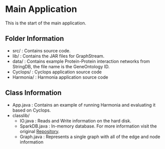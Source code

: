 # Main Application
This is the start of the main application.

## Folder Information
- src/ : Contains source code.
- lib/ : Contains the JAR files for GraphStream.
- data/ : Contains example Protein-Protein interaction networks from StringDB, the file name is the GeneOntology ID.
- Cyclops/ : Cyclops application source code
- Harmonia/ : Harmonia application source code

## Class Information
- App.java : Contains an example of running Harmonia and evaluating it based on Cyclops.
- classlib/
    - IO.java : Reads and Write information on the hard disk.
    - SparkDB.java : In-memory database. For more information visit the original [Repository](https://github.com/NaDeSys/SparkDB).
    - Graph.java : Represents a single graph with all of the edge and node information